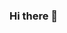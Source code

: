 ### Hi there 👋

<!--
**danepedersen/danepedersen** is a ✨ _special_ ✨ repository because its `README.md` (this file) appears on your GitHub profile.

Here are some ideas to get you started:

- 🔭 I’m currently working on a Bachelor's in Computing Science degree and will resume my previous electronics studies soon too.
- 🌱 I’m currently learning software engineering.
- 👯 I’m looking to collaborate on software and hardware projects.
- 🤔 I’m looking for help with whatever I need help with/
- 💬 Ask me about anything you want!
- 📫 How to reach me: ask.  I keep it confidential.
- 😄 Pronouns: he/him.
- ⚡ Fun fact: there's no safe level of air pollution (contrary to what the EPA says).
-->
